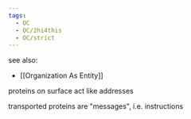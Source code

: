 ```yaml
---
tags:
  - OC
  - OC/2hi4this
  - OC/strict
---
```

see also:
- [[Organization As Entity]]

proteins on surface act like addresses

transported proteins are "messages", i.e. instructions


